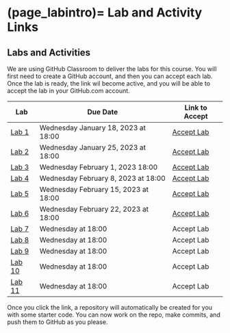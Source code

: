 (page_labintro)=
Lab and Activity Links
=======================

<head>
    <base target="_blank">
</head>

## Labs and Activities

We are using GitHub Classroom to deliver the labs for this course.
You will first need to create a GitHub account, and then you can accept each lab.
Once the lab is ready, the link wil become active, and you will be able to accept the lab in your GitHub.com account.

| Lab                     | Due Date                            | Link to Accept                                        |
|-------------------------|-------------------------------------|-------------------------------------------------------|
| [Lab 1](week01/lab/README.md)  | Wednesday January 18, 2023 at 18:00 | [Accept Lab](https://classroom.github.com/a/khHjuWzl) |
| [Lab 2](week02/lab/README.md)  | Wednesday January 25, 2023 at 18:00 | [Accept Lab](https://classroom.github.com/a/rK6ZngiD) |
| [Lab 3](week03/lab/README.md)  | Wednesday February 1, 2023 18:00    | [Accept Lab](https://classroom.github.com/a/OnTswVbE) |
| [Lab 4](week04/lab/README.md)  | Wednesday February 8, 2023 at 18:00 | [Accept Lab](https://classroom.github.com/a/wPhh9HUJ) |
| [Lab 5](week05/lab/README.md)  | Wednesday February 15, 2023 at 18:00| [Accept Lab](https://classroom.github.com/a/qx7YHIz-) |
| [Lab 6](week06/lab/README.md)  | Wednesday February 22, 2023 at 18:00| [Accept Lab](https://classroom.github.com/a/yKRJl5gn) |
| [Lab 7](week08/lab/README.md)  | Wednesday at 18:00                  | Accept Lab[](https://classroom.github.com/a/g4W74Dab) |
| [Lab 8](week09/lab/README.md)  | Wednesday at 18:00                  | Accept Lab[](https://classroom.github.com/a/x4t84mM5) |
| [Lab 9](week10/lab/README.md)  | Wednesday at 18:00                  | Accept Lab[](https://classroom.github.com/a/SLZe1It0) |
| [Lab 10](week11/lab/README.md) | Wednesday at 18:00                  | Accept Lab[](https://classroom.github.com/a/f3zQvi94) |
| [Lab 11](week13/lab/README.md) | Wednesday at 18:00                  | Accept Lab[](https://classroom.github.com/a/0GdgdTl7) |

Once you click the link, a repository will automatically be created for you with some starter code.
You can now work on the repo, make commits, and push them to GitHub as you please. 